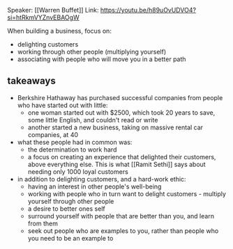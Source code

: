 Speaker: [[Warren Buffet]]
Link: https://youtu.be/h89uOvUDVO4?si=htRkmVYZnvEBAOgW


When building a business, focus on:

- delighting customers
- working through other people (multiplying yourself)
- associating with people who will move you in a better path 

## takeaways

- Berkshire Hathaway has purchased successful companies from people who have started out with little:
	- one woman started out with $2500, which took 20 years to save, some little English, and couldn't read or write
	- another started a new business, taking on massive rental car companies, at 40
- what these people had in common was:
	- the determination to work hard
	- a focus on creating an experience that delighted their customers, above everything else. This is what [[Ramit Sethi]] says about needing only 1000 loyal customers
- in addition to delighting customers, and a hard-work ethic:
	- having an interest in other people's well-being
	- working with people who in turn want to delight customers - multiply yourself through other people
	- a desire to better ones self
	- surround yourself with people that are better than you, and learn from them
	- seek out people who are examples to you, rather than people who you need to be an example to